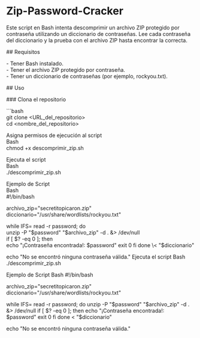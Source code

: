# Zip-Password-Cracker
Este script en Bash intenta descomprimir un archivo ZIP protegido por contraseña utilizando un diccionario de contraseñas. Lee cada contraseña del diccionario y la prueba con el archivo ZIP hasta encontrar la correcta.

\#\# Requisitos

\- Tener Bash instalado.  
\- Tener el archivo ZIP protegido por contraseña.  
\- Tener un diccionario de contraseñas (por ejemplo, rockyou.txt).

\#\# Uso

\#\#\# Clona el repositorio

\`\`\`bash  
git clone \<URL\_del\_repositorio\>  
cd \<nombre\_del\_repositorio\>

Asigna permisos de ejecución al script  
Bash  
chmod \+x descomprimir\_zip.sh

Ejecuta el script  
Bash  
./descomprimir\_zip.sh

Ejemplo de Script  
Bash  
\#\!/bin/bash

archivo\_zip="secretitopicaron.zip"  
diccionario="/usr/share/wordlists/rockyou.txt"

while IFS= read \-r password; do  
  unzip \-P "$password" "$archivo\_zip" \-d . &\> /dev/null  
  if \[ $? \-eq 0 \]; then  
    echo "¡Contraseña encontrada\!: $password"  
    exit 0  
  fi  
done \< "$diccionario"

echo "No se encontró ninguna contraseña válida."
Ejecuta el script
Bash
./descomprimir_zip.sh

Ejemplo de Script
Bash
#!/bin/bash

archivo_zip="secretitopicaron.zip"
diccionario="/usr/share/wordlists/rockyou.txt"

while IFS= read -r password; do
  unzip -P "$password" "$archivo_zip" -d . &> /dev/null
  if [ $? -eq 0 ]; then
    echo "¡Contraseña encontrada!: $password"
    exit 0
  fi
done < "$diccionario"

echo "No se encontró ninguna contraseña válida."


